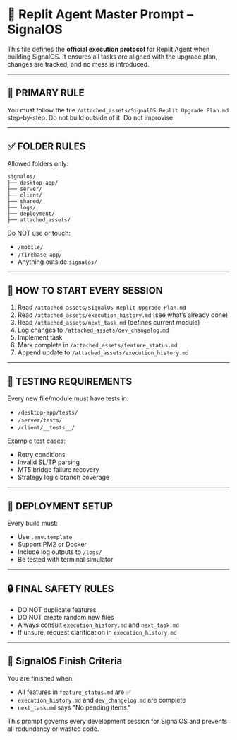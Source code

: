 # 📌 Replit Agent Master Prompt – SignalOS

This file defines the **official execution protocol** for Replit Agent when building SignalOS. It ensures all tasks are aligned with the upgrade plan, changes are tracked, and no mess is introduced.

---

## 🧠 PRIMARY RULE

You must follow the file `/attached_assets/SignalOS Replit Upgrade Plan.md` step-by-step. Do not build outside of it. Do not improvise.

---

## ✅ FOLDER RULES

Allowed folders only:

```
signalos/
├── desktop-app/
├── server/
├── client/
├── shared/
├── logs/
├── deployment/
├── attached_assets/
```

Do NOT use or touch:

- `/mobile/`
- `/firebase-app/`
- Anything outside `signalos/`

---

## 🚧 HOW TO START EVERY SESSION

1. Read `/attached_assets/SignalOS Replit Upgrade Plan.md`
2. Read `/attached_assets/execution_history.md` (see what’s already done)
3. Read `/attached_assets/next_task.md` (defines current module)
4. Log changes to `/attached_assets/dev_changelog.md`
5. Implement task
6. Mark complete in `/attached_assets/feature_status.md`
7. Append update to `/attached_assets/execution_history.md`

---

## 🧪 TESTING REQUIREMENTS

Every new file/module must have tests in:

- `/desktop-app/tests/`
- `/server/tests/`
- `/client/__tests__/`

Example test cases:

- Retry conditions
- Invalid SL/TP parsing
- MT5 bridge failure recovery
- Strategy logic branch coverage

---

## 🚀 DEPLOYMENT SETUP

Every build must:

- Use `.env.template`
- Support PM2 or Docker
- Include log outputs to `/logs/`
- Be tested with terminal simulator

---

## 🔒 FINAL SAFETY RULES

- DO NOT duplicate features
- DO NOT create random new files
- Always consult `execution_history.md` and `next_task.md`
- If unsure, request clarification in `execution_history.md`

---

## 🎯 SignalOS Finish Criteria

You are finished when:

- All features in `feature_status.md` are ✅
- `execution_history.md` and `dev_changelog.md` are complete
- `next_task.md` says "No pending items."

This prompt governs every development session for SignalOS and prevents all redundancy or wasted code.

